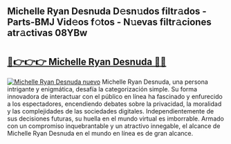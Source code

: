 ## Michelle Ryan Desnuda D𝚎sn𝚞dos filtr𝚊dos - Parts-BMJ Vid𝚎os f𝚘tos - N𝚞evas filtr𝚊ciones atr𝚊ctivas 08YBw

# <h2><a href="http://mb10p0.tromn.icu/?c=Michelle+Ryan+Desnuda">🔗👉👉👉 Michelle Ryan Desnuda 🔗🔗</a></h2>

[![Michelle Ryan Desnuda nuevo](https://i.imgur.com/pEAQMta.gif)](http://mb10p0.tromn.icu/?c=Michelle+Ryan+Desnuda)
Michelle Ryan Desnuda, una persona intrigante y enigmática, desafía la categorización simple. Su forma innovadora de interactuar con el público en línea ha fascinado y enfurecido a los espectadores, encendiendo debates sobre la privacidad, la moralidad y las complejidades de las sociedades digitales. Independientemente de sus decisiones futuras, su huella en el mundo virtual es imborrable. Armado con un compromiso inquebrantable y un atractivo innegable, el alcance de Michelle Ryan Desnuda en el mundo en línea es de gran alcance.

